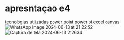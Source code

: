 # apresntaçao e4
tecnologias utilizadas 
power point
power bi
excel 
canvas 
![WhatsApp Image 2024-06-13 at 21 22 52](https://github.com/martins2903/e4/assets/163483214/7ce0c6a0-25d3-4111-83a3-2d0f032a7b8c)
![Captura de tela 2024-06-13 212634](https://github.com/martins2903/e4/assets/163483214/443d8c53-8d20-4241-b8fa-e41ae0682cd1)

